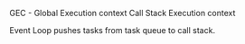 GEC - Global Execution context
Call Stack
Execution context



Event Loop pushes tasks from task queue to call stack.
